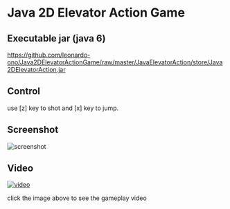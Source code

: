 # Java 2D Elevator Action Game

## Executable jar (java 6)

https://github.com/leonardo-ono/Java2DElevatorActionGame/raw/master/JavaElevatorAction/store/Java2DElevatorAction.jar


## Control

use [z] key to shot and [x] key to jump.


## Screenshot

![screenshot](https://raw.githubusercontent.com/leonardo-ono/Java2DElevatorActionGame/master/screenshot.png)


## Video

[![video](http://img.youtube.com/vi/nLq5P0g1KiM/0.jpg)](http://www.youtube.com/watch?v=nLq5P0g1KiM)

click the image above to see the gameplay video
